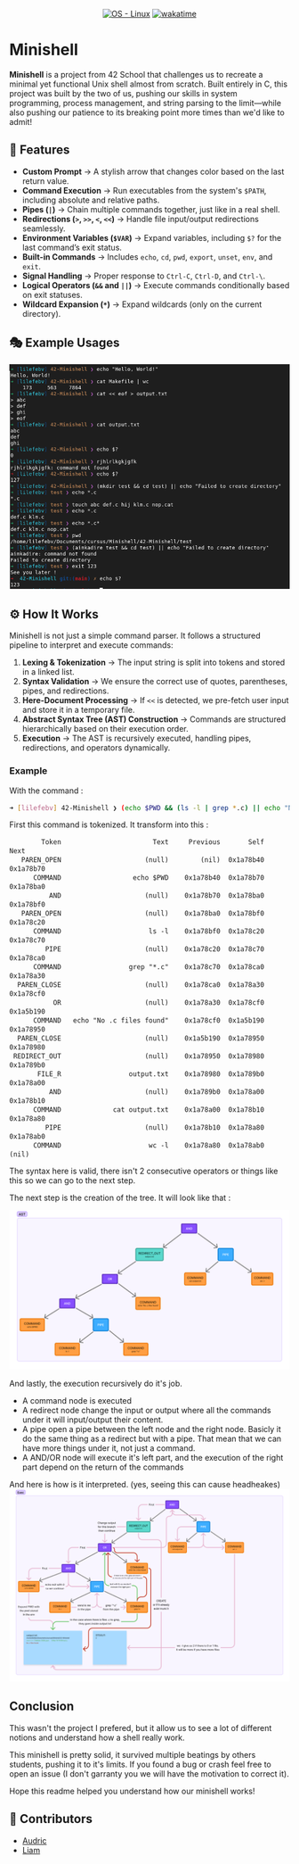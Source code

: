 <p align='center'>
   <a href="https://www.linux.org/">
      <img src="https://img.shields.io/badge/OS-Linux-blue?logo=linux&logoColor=white"
            alt="OS - Linux"></a>
   <a href="https://wakatime.com/badge/user/7d36b55a-b5ff-46c4-b7fd-57604568d382/project/7646dba2-55e4-45a5-87c0-3e0fecfb92a5">
      <img src="https://wakatime.com/badge/user/7d36b55a-b5ff-46c4-b7fd-57604568d382/project/7646dba2-55e4-45a5-87c0-3e0fecfb92a5.svg"
            alt="wakatime"></a>
</p>

# Minishell

**Minishell** is a project from 42 School that challenges us to recreate a minimal yet functional Unix shell almost from scratch. Built entirely in C, this project was built by the two of us, pushing our skills in system programming, process management, and string parsing to the limit—while also pushing our patience to its breaking point more times than we'd like to admit!

## 🚀 Features

- **Custom Prompt** → A stylish arrow that changes color based on the last return value.
- **Command Execution** → Run executables from the system's `$PATH`, including absolute and relative paths.
- **Pipes (`|`)** → Chain multiple commands together, just like in a real shell.
- **Redirections (`>`, `>>`, `<`, `<<`)** → Handle file input/output redirections seamlessly.
- **Environment Variables (`$VAR`)** → Expand variables, including `$?` for the last command’s exit status.
- **Built-in Commands** → Includes `echo`, `cd`, `pwd`, `export`, `unset`, `env`, and `exit`.
- **Signal Handling** → Proper response to `Ctrl-C`, `Ctrl-D`, and `Ctrl-\`.
- **Logical Operators (`&&` and `||`)** → Execute commands conditionally based on exit statuses.
- **Wildcard Expansion (`*`)** → Expand wildcards (only on the current directory).

## 🎭 Example Usages

![Example usage](./img/example.png)

## ⚙️ How It Works

Minishell is not just a simple command parser. It follows a structured pipeline to interpret and execute commands:

1. **Lexing & Tokenization** → The input string is split into tokens and stored in a linked list.
2. **Syntax Validation** → We ensure the correct use of quotes, parentheses, pipes, and redirections.
3. **Here-Document Processing** → If `<<` is detected, we pre-fetch user input and store it in a temporary file.
4. **Abstract Syntax Tree (AST) Construction** → Commands are structured hierarchically based on their execution order.
5. **Execution** → The AST is recursively executed, handling pipes, redirections, and operators dynamically.

### Example

With the command :
```bash
➜ [lilefebv] 42-Minishell ❯ (echo $PWD && (ls -l | grep *.c) || echo "No .c files found") > output.txt && cat output.txt | wc -l
```

First this command is tokenized. It transform into this :
```
        Token                       Text     Previous       Self       Next
   PAREN_OPEN                     (null)        (nil)  0x1a78b40  0x1a78b70
      COMMAND                  echo $PWD    0x1a78b40  0x1a78b70  0x1a78ba0
          AND                     (null)    0x1a78b70  0x1a78ba0  0x1a78bf0
   PAREN_OPEN                     (null)    0x1a78ba0  0x1a78bf0  0x1a78c20
      COMMAND                      ls -l    0x1a78bf0  0x1a78c20  0x1a78c70
         PIPE                     (null)    0x1a78c20  0x1a78c70  0x1a78ca0
      COMMAND                 grep "*.c"    0x1a78c70  0x1a78ca0  0x1a78a30
  PAREN_CLOSE                     (null)    0x1a78ca0  0x1a78a30  0x1a78cf0
           OR                     (null)    0x1a78a30  0x1a78cf0  0x1a5b190
      COMMAND   echo "No .c files found"    0x1a78cf0  0x1a5b190  0x1a78950
  PAREN_CLOSE                     (null)    0x1a5b190  0x1a78950  0x1a78980
 REDIRECT_OUT                     (null)    0x1a78950  0x1a78980  0x1a789b0
       FILE_R                 output.txt    0x1a78980  0x1a789b0  0x1a78a00
          AND                     (null)    0x1a789b0  0x1a78a00  0x1a78b10
      COMMAND             cat output.txt    0x1a78a00  0x1a78b10  0x1a78a80
         PIPE                     (null)    0x1a78b10  0x1a78a80  0x1a78ab0
      COMMAND                      wc -l    0x1a78a80  0x1a78ab0      (nil)
```

The syntax here is valid, there isn't 2 consecutive operators or things like this so we can go to the next step.

The next step is the creation of the tree. It will look like that :

![AST](img/ast.png)

And lastly, the execution recursively do it's job.
- A command node is executed
- A redirect node change the input or output where all the commands under it will input/output their content.
- A pipe open a pipe between the left node and the right node. Basicly it do the same thing as a redirect but with a pipe. That mean that we can have more things under it, not just a command.
- A AND/OR node will execute it's left part, and the execution of the right part depend on the return of the commands

And here is how is it interpreted. (yes, seeing this can cause headheakes)
![Execution shema](img/exec.png)


## Conclusion

This wasn't the project I prefered, but it allow us to see a lot of different notions and understand how a shell really work.

This minishell is pretty solid, it survived multiple beatings by others students, pushing it to it's limits. If you found a bug or crash feel free to open an issue (I don't garranty you we will have the motivation to correct it).

Hope this readme helped you understand how our minishell works!

## 🔗 Contributors
- [Audric](https://github.com/pandhacker)
- [Liam](https://github.com/Liammmmmmmm)

